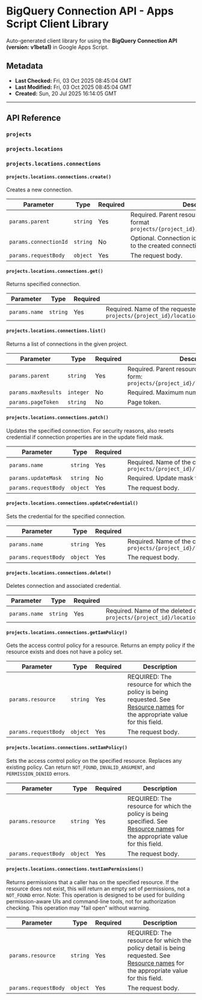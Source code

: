 # BigQuery Connection API - Apps Script Client Library

Auto-generated client library for using the **BigQuery Connection API (version: v1beta1)** in Google Apps Script.

## Metadata

- **Last Checked:** Fri, 03 Oct 2025 08:45:04 GMT
- **Last Modified:** Fri, 03 Oct 2025 08:45:04 GMT
- **Created:** Sun, 20 Jul 2025 16:14:05 GMT



---

## API Reference

### `projects`

### `projects.locations`

### `projects.locations.connections`

#### `projects.locations.connections.create()`

Creates a new connection.

| Parameter | Type | Required | Description |
|---|---|---|---|
| `params.parent` | `string` | Yes | Required. Parent resource name. Must be in the format `projects/{project_id}/locations/{location_id}` |
| `params.connectionId` | `string` | No | Optional. Connection id that should be assigned to the created connection. |
| `params.requestBody` | `object` | Yes | The request body. |

#### `projects.locations.connections.get()`

Returns specified connection.

| Parameter | Type | Required | Description |
|---|---|---|---|
| `params.name` | `string` | Yes | Required. Name of the requested connection, for example: `projects/{project_id}/locations/{location_id}/connections/{connection_id}` |

#### `projects.locations.connections.list()`

Returns a list of connections in the given project.

| Parameter | Type | Required | Description |
|---|---|---|---|
| `params.parent` | `string` | Yes | Required. Parent resource name. Must be in the form: `projects/{project_id}/locations/{location_id}` |
| `params.maxResults` | `integer` | No | Required. Maximum number of results per page. |
| `params.pageToken` | `string` | No | Page token. |

#### `projects.locations.connections.patch()`

Updates the specified connection. For security reasons, also resets credential if connection properties are in the update field mask.

| Parameter | Type | Required | Description |
|---|---|---|---|
| `params.name` | `string` | Yes | Required. Name of the connection to update, for example: `projects/{project_id}/locations/{location_id}/connections/{connection_id}` |
| `params.updateMask` | `string` | No | Required. Update mask for the connection fields to be updated. |
| `params.requestBody` | `object` | Yes | The request body. |

#### `projects.locations.connections.updateCredential()`

Sets the credential for the specified connection.

| Parameter | Type | Required | Description |
|---|---|---|---|
| `params.name` | `string` | Yes | Required. Name of the connection, for example: `projects/{project_id}/locations/{location_id}/connections/{connection_id}/credential` |
| `params.requestBody` | `object` | Yes | The request body. |

#### `projects.locations.connections.delete()`

Deletes connection and associated credential.

| Parameter | Type | Required | Description |
|---|---|---|---|
| `params.name` | `string` | Yes | Required. Name of the deleted connection, for example: `projects/{project_id}/locations/{location_id}/connections/{connection_id}` |

#### `projects.locations.connections.getIamPolicy()`

Gets the access control policy for a resource. Returns an empty policy if the resource exists and does not have a policy set.

| Parameter | Type | Required | Description |
|---|---|---|---|
| `params.resource` | `string` | Yes | REQUIRED: The resource for which the policy is being requested. See [Resource names](https://cloud.google.com/apis/design/resource_names) for the appropriate value for this field. |
| `params.requestBody` | `object` | Yes | The request body. |

#### `projects.locations.connections.setIamPolicy()`

Sets the access control policy on the specified resource. Replaces any existing policy. Can return `NOT_FOUND`, `INVALID_ARGUMENT`, and `PERMISSION_DENIED` errors.

| Parameter | Type | Required | Description |
|---|---|---|---|
| `params.resource` | `string` | Yes | REQUIRED: The resource for which the policy is being specified. See [Resource names](https://cloud.google.com/apis/design/resource_names) for the appropriate value for this field. |
| `params.requestBody` | `object` | Yes | The request body. |

#### `projects.locations.connections.testIamPermissions()`

Returns permissions that a caller has on the specified resource. If the resource does not exist, this will return an empty set of permissions, not a `NOT_FOUND` error. Note: This operation is designed to be used for building permission-aware UIs and command-line tools, not for authorization checking. This operation may "fail open" without warning.

| Parameter | Type | Required | Description |
|---|---|---|---|
| `params.resource` | `string` | Yes | REQUIRED: The resource for which the policy detail is being requested. See [Resource names](https://cloud.google.com/apis/design/resource_names) for the appropriate value for this field. |
| `params.requestBody` | `object` | Yes | The request body. |